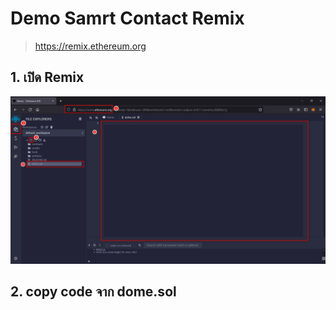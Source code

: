 # Demo Samrt Contact Remix 
> https://remix.ethereum.org


## 1. เปิด Remix
![Remix-copy-code](pic/01-Remix-copy-code.png)

## 2. copy code จาก dome.sol

